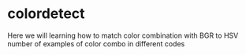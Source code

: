 # colordetect
 Here we will learning how to match color combination with BGR to HSV  
 number of examples of color combo in different codes
